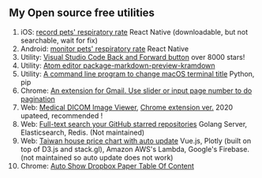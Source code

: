 ## My Open source free utilities

1. iOS: [record pets' respiratory rate](https://itunes.apple.com/us/app/maolife/id1397714182) React Native (downloadable, but not searchable, wait for fix)
2. Android: [monitor pets' respiratory rate](https://play.google.com/store/apps/details?id=com.lifeoverflow.maolife) React Native
3. Utility: [Visual Studio Code Back and Forward button](https://marketplace.visualstudio.com/items?itemName=grimmer.vscode-back-forward-button) over 8000 stars!
4. Utility: [Atom editor package-markdown-preview-kramdown](https://atom.io/packages/markdown-preview-kramdown)
5. Utility: [A command line program to change macOS terminal title](https://pypi.org/project/termtitle/) Python, pip
6. Chrome:  [An extension for Gmail. Use slider or input page number to do pagination](https://chrome.google.com/webstore/detail/gmail-pagination-slider/bcjhpmecgoejigiojamklcbfnfnfgnal)
7. Web: [Medical DICOM Image Viewer](https://grimmer.io/dicom-web-viewer/), [Chrome extension ver.](https://chrome.google.com/webstore/detail/dicom-image-viewer/ehppmcooahfnlfhhcflpkcjmonkoindc) 2020 upateed, recommended !
8. Web: [Full-text search your GitHub starred repositories](https://searchgithub.herokuapp.com/) Golang Server, Elasticsearch, Redis. (Not maintained)
9. Web: [Taiwan house price chart with auto update](https://grimmer.io/Taiwan-house-price-chart/) Vue.js, Plotly (built on top of D3.js and stack.gl), Amazon AWS's Lambda, Google's Firebase. (not maintained so auto update does not work)
10. Chrome: [Auto Show Dropbox Paper Table Of Content]( https://chrome.google.com/webstore/detail/paper-auto-show-toc/eifkjfleeeochflgobmibofbcdiledng)



